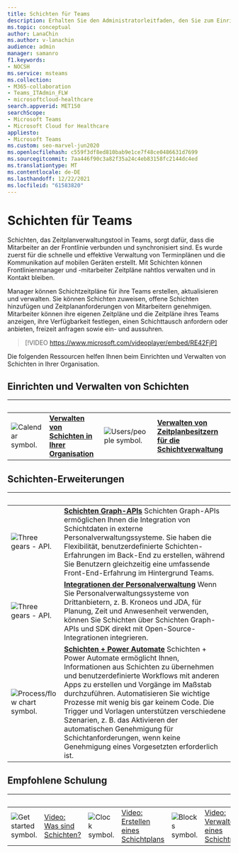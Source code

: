 ```yaml
---
title: Schichten für Teams
description: Erhalten Sie den Administratorleitfaden, den Sie zum Einrichten und Verwalten von Schichten, dem Tool für die Zeitplanverwaltung, in ihrer Teams.
ms.topic: conceptual
author: LanaChin
ms.author: v-lanachin
audience: admin
manager: samanro
f1.keywords:
- NOCSH
ms.service: msteams
ms.collection:
- M365-collaboration
- Teams_ITAdmin_FLW
- microsoftcloud-healthcare
search.appverid: MET150
searchScope:
- Microsoft Teams
- Microsoft Cloud for Healthcare
appliesto:
- Microsoft Teams
ms.custom: seo-marvel-jun2020
ms.openlocfilehash: c559f3df8ed810bab9e1ce7f48ce0486631d7699
ms.sourcegitcommit: 7aa446f90c3a82f35a24c4eb83158fc2144dc4ed
ms.translationtype: MT
ms.contentlocale: de-DE
ms.lasthandoff: 12/22/2021
ms.locfileid: "61583820"
---
```

# <a name="shifts-for-teams"></a>Schichten für Teams

Schichten, das Zeitplanverwaltungstool in Teams, sorgt dafür, dass die Mitarbeiter an der Frontlinie verbunden und synchronisiert sind. Es wurde zuerst für die schnelle und effektive Verwaltung von Terminplänen und die Kommunikation auf mobilen Geräten erstellt. Mit Schichten können Frontlinienmanager und -mitarbeiter Zeitpläne nahtlos verwalten und in Kontakt bleiben.

Manager können Schichtzeitpläne für ihre Teams erstellen, aktualisieren und verwalten. Sie können Schichten zuweisen, offene Schichten hinzufügen und Zeitplananforderungen von Mitarbeitern genehmigen. Mitarbeiter können ihre eigenen Zeitpläne und die Zeitpläne ihres Teams anzeigen, ihre Verfügbarkeit festlegen, einen Schichttausch anfordern oder anbieten, freizeit anfragen sowie ein- und aussuhren.

> [!VIDEO https://www.microsoft.com/videoplayer/embed/RE42FjP]

Die folgenden Ressourcen helfen Ihnen beim Einrichten und Verwalten von Schichten in Ihrer Organisation.

## <a name="set-up-and-manage-shifts"></a>Einrichten und Verwalten von Schichten

|&nbsp;|&nbsp;|&nbsp;|&nbsp;|
| ------------- | ------------- | ------------- | ------------- |
|<img src="/office/media/icons/calendar-teams.png" alt="Calendar symbol."> | **[Verwalten von Schichten in Ihrer Organisation](shifts/manage-the-shifts-app-for-your-organization-in-teams.md)** |<img src="/office/media/icons/users-people.png" alt="Users/people symbol.">  |**[Verwalten von Zeitplanbesitzern für die Schichtverwaltung](shifts/schedule-owner-for-shift-management.md)**|

## <a name="shifts-extensions"></a>Schichten-Erweiterungen

|&nbsp;|&nbsp;|
| ------------- | ------------- |
| <img src="/office/media/icons/api.png" alt="Three gears - API."> | **[Schichten Graph-APIs](/graph/api/resources/shift)** Schichten Graph-APIs ermöglichen Ihnen die Integration von Schichtdaten in externe Personalverwaltungssysteme. Sie haben die Flexibilität, benutzerdefinierte Schichten-Erfahrungen im Back-End zu erstellen, während Sie Benutzern gleichzeitig eine umfassende Front-End-Erfahrung im Hintergrund Teams.             |
| <img src="/office/media/icons/api.png" alt="Three gears - API.">| **[Integrationen der Personalverwaltung](https://github.com/OfficeDev/Microsoft-Teams-Shifts-WFM-Connectors)** Wenn Sie Personalverwaltungssysteme von Drittanbietern, z. B. Kroneos und JDA, für Planung, Zeit und Anwesenheit verwenden, können Sie Schichten über Schichten Graph-APIs und SDK direkt mit Open-Source-Integrationen integrieren. |
|<img src="/office/media/icons/process-flow-teams.png" alt="Process/flow chart symbol."> | **[Schichten + Power Automate](https://github.com/OfficeDev/Microsoft-Teams-Shifts-Power-Automate-Templates)** Schichten + Power Automate ermöglicht Ihnen, Informationen aus Schichten zu übernehmen und benutzerdefinierte Workflows mit anderen Apps zu erstellen und Vorgänge im Maßstab durchzuführen. Automatisieren Sie wichtige Prozesse mit wenig bis gar keinem Code. Die Trigger und Vorlagen unterstützen verschiedene Szenarien, z. B. das Aktivieren der automatischen Genehmigung für Schichtanforderungen, wenn keine Genehmigung eines Vorgesetzten erforderlich ist. |

## <a name="featured-training"></a>Empfohlene Schulung

|&nbsp;|&nbsp;|&nbsp;|&nbsp;|&nbsp;|&nbsp;|
| ------------- | ------------- | ------------- | ------------- | ------------- | ------------- |
| <img src="/office/media/icons/get-started-teams.png" alt="Get started symbol.">  |  [Video: Was sind Schichten?](https://support.office.com/article/what-is-shifts-f8efe6e4-ddb3-4d23-b81b-bb812296b821) |<img src="/office/media/icons/clock-teams.png" alt="Clock symbol."> |  [Video: Erstellen eines Schichtplans](https://support.microsoft.com/office/create-a-shifts-schedule-2b94ca38-36db-4a1c-8fee-f8f0fec9a984) |<img src="/office/media/icons/blocks-teams.png." alt="Blocks symbol.">|  [Video: Verwalten eines Schichtplans](https://support.microsoft.com/office/manage-and-view-a-shifts-schedule-63acda7b-ea39-441a-b1c6-c404a72e79f7) |
